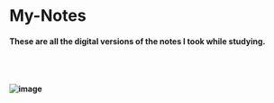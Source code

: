 # My-Notes

<h4>These are all the digital versions of the notes I took while studying.<h4>
  <br><br>
  
![image](https://user-images.githubusercontent.com/70272542/193846739-4e0f4fa5-c35e-4822-92dc-5f3fa12a8477.png)

